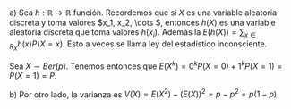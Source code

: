 a) Sea $h:\mathbb{R} \rightarrow \mathbb{R}$ función. Recordemos que si $X$ es una variable aleatoria discreta y toma valores $x_1, x_2, \dots $, entonces $h(X)$
es una variable aleatoria discreta que toma valores $h(x_i)$. Además la $E(h(X)) = \sum_{x \in R_X} h(x)P(X = x)$. Esto a veces se llama ley del estadístico inconsciente.

Sea $X \sim Ber(p)$. Tenemos entonces que $E(X^k) = 0^kP(X = 0) + 1^k P(X=1) = P(X=1) = P$.

b) Por otro lado, la varianza es $V(X) = E(X^2) - (E(X))^2 = p - p^2 = p(1-p)$.
